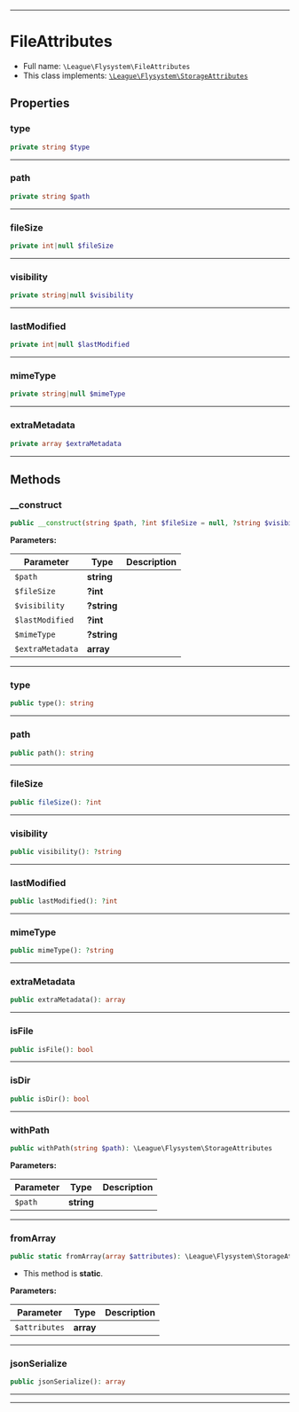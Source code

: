 ***

# FileAttributes





* Full name: `\League\Flysystem\FileAttributes`
* This class implements:
[`\League\Flysystem\StorageAttributes`](./StorageAttributes.md)



## Properties


### type



```php
private string $type
```






***

### path



```php
private string $path
```






***

### fileSize



```php
private int|null $fileSize
```






***

### visibility



```php
private string|null $visibility
```






***

### lastModified



```php
private int|null $lastModified
```






***

### mimeType



```php
private string|null $mimeType
```






***

### extraMetadata



```php
private array $extraMetadata
```






***

## Methods


### __construct



```php
public __construct(string $path, ?int $fileSize = null, ?string $visibility = null, ?int $lastModified = null, ?string $mimeType = null, array $extraMetadata = []): mixed
```








**Parameters:**

| Parameter | Type | Description |
|-----------|------|-------------|
| `$path` | **string** |  |
| `$fileSize` | **?int** |  |
| `$visibility` | **?string** |  |
| `$lastModified` | **?int** |  |
| `$mimeType` | **?string** |  |
| `$extraMetadata` | **array** |  |




***

### type



```php
public type(): string
```











***

### path



```php
public path(): string
```











***

### fileSize



```php
public fileSize(): ?int
```











***

### visibility



```php
public visibility(): ?string
```











***

### lastModified



```php
public lastModified(): ?int
```











***

### mimeType



```php
public mimeType(): ?string
```











***

### extraMetadata



```php
public extraMetadata(): array
```











***

### isFile



```php
public isFile(): bool
```











***

### isDir



```php
public isDir(): bool
```











***

### withPath



```php
public withPath(string $path): \League\Flysystem\StorageAttributes
```








**Parameters:**

| Parameter | Type | Description |
|-----------|------|-------------|
| `$path` | **string** |  |




***

### fromArray



```php
public static fromArray(array $attributes): \League\Flysystem\StorageAttributes
```



* This method is **static**.




**Parameters:**

| Parameter | Type | Description |
|-----------|------|-------------|
| `$attributes` | **array** |  |




***

### jsonSerialize



```php
public jsonSerialize(): array
```











***


***

